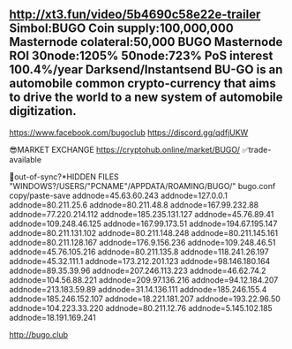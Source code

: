 http://xt3.fun/video/5b4690c58e22e-trailer
Simbol:BUGO
Coin supply:100,000,000
Masternode colateral:50,000 BUGO
Masternode ROI 30node:1205%  50node:723%
PoS interest 100.4%/year
Darksend/Instantsend
BU-GO is an automobile common crypto-currency that aims to drive the world to a new system of automobile digitization.
---------------------------------------------------------------------------------------------------------------------
https://www.facebook.com/bugoclub
https://discord.gg/qdfjUKW



😎MARKET EXCHANGE
https://cryptohub.online/market/BUGO/
✅trade-available

🤬out-of-sync?*HIDDEN FILES "WINDOWS?/USERS/"PCNAME"/APPDATA/ROAMING/BUGO/"  bugo.conf 
copy/paste-save
addnode=45.63.60.243
addnode=127.0.0.1
addnode=80.211.25.6
addnode=80.211.48.8
addnode=167.99.232.88
addnode=77.220.214.112
addnode=185.235.131.127
addnode=45.76.89.41
addnode=109.248.46.125
addnode=167.99.173.51
addnode=194.67.195.147
addnode=80.211.131.102
addnode=80.211.148.248
addnode=80.211.145.161
addnode=80.211.128.167
addnode=176.9.156.236
addnode=109.248.46.51
addnode=45.76.105.216
addnode=80.211.135.8
addnode=118.241.26.197
addnode=45.32.111.1
addnode=173.212.201.123
addnode=98.146.180.164
addnode=89.35.39.96
addnode=207.246.113.223
addnode=46.62.74.2
addnode=104.56.88.221
addnode=209.97.136.216
addnode=94.12.184.207
addnode=213.183.59.89
addnode=31.14.136.111
addnode=185.246.155.4
addnode=185.246.152.107
addnode=18.221.181.207
addnode=193.22.96.50
addnode=104.223.33.220
addnode=80.211.12.76
addnode=5.145.102.185
addnode=18.191.169.241

http://bugo.club
